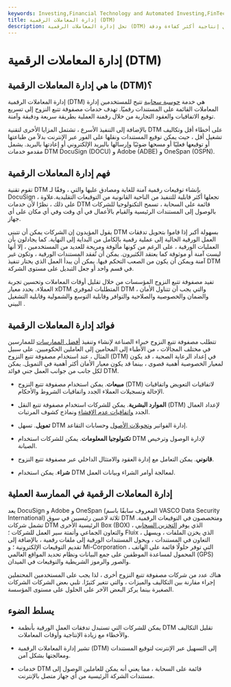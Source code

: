 ```yaml
---
keywords: Investing,Financial Technology and Automated Investing,FinTech
title: إدارة المعاملات الرقمية (DTM)
description: تحل إدارة المعاملات الرقمية (DTM) محل توقيع المستندات الورقية ومعالجتها بأنظمة حسابية قائمة على السحابة من أجل إنتاجية أكثر كفاءة ودقة.
---
```


# إدارة المعاملات الرقمية (DTM)
## ما هي إدارة المعاملات الرقمية (DTM)؟

إدارة المعاملات الرقمية (DTM) هي خدمة [حوسبة سحابية](/cloud-computing) تتيح للمستخدمين إدارة المعاملات القائمة على المستندات رقميًا. تهدف خدمات مصفوفة تتبع النزوح إلى تسريع توقيع الاتفاقيات والعقود التجارية من خلال رقمنة العملية بطريقة سريعة ودقيقة وآمنة.

بالإضافة إلى التنفيذ الأسرع ، تشتمل المزايا الأخرى لتقنية DTM على أخطاء أقل وتكاليف تشغيل أقل ، حيث يمكن توقيع المستندات ونقلها على الفور عبر الإنترنت بدلاً من طباعتها أو توقيعها فعليًا أو مسحها ضوئيًا وإرسالها بالبريد الإلكتروني أو إعادتها بالبريد. يشمل مقدمو خدمات DTM DocuSign (DOCU) و Adobe (ADBE) و OneSpan (OSPN).

## فهم إدارة المعاملات الرقمية

تقوم تقنية DTM بإنشاء توقيعات رقمية آمنة للغاية ومصادق عليها والتي ، وفقًا لـ DocuSign ، تجعلها أكثر قابلية للتنفيذ من الناحية القانونية من التوقيعات التقليدية.علاوة على ذلك ، نظرًا لأن خدمات DTM قائمة على السحابة ، تسمح التكنولوجيا للشركات بالوصول إلى المستندات الرئيسية والقيام بالأعمال في أي وقت وفي أي مكان على أي جهاز.

يقول المؤيدون إن الشركات يمكن أن تتبنى DTM بسهولة أكبر إذا قاموا بتحويل تدفقات العمل الورقية الحالية إلى عملية رقمية بالكامل من البداية إلى النهاية. كما يجادلون بأن العمليات الورقية ، على الرغم من كونها مألوفة ومريحة للعديد من المستخدمين ، إلا أنها ليست آمنة أو موثوقة كما يعتقد الكثيرون. يمكن أن تُفقد المستندات الورقية ، وتكون غير آمنة ويمكن أن يكون من الصعب التحكم فيها. يمكن أن يبدأ العمل الذي يختار تنفيذ DTM في قسم واحد أو جعل التبديل على مستوى الشركة.

تفيد مصفوفة تتبع النزوح المؤسسات من خلال تقليل أوقات المعاملات وتحسين تجربة العملاء. يحدد معيار xDTM المتطلبات لموفري DTM ، والتي يجب أن تتناول الأمان والضمان والخصوصية والصلاحية والتوافر وقابلية التوسع والشمولية وقابلية التشغيل البيني .

## فوائد إدارة المعاملات الرقمية

تتطلب مصفوفة تتبع النزوح خبراء الصناعة لإنشاء وتنفيذ [أفضل الممارسات](/best_practices) للممارسين في مختلف المجالات ، من الأطباء إلى المحامين إلى العاملين الحكوميين. على سبيل المثال ، عند استخدام مصفوفة تتبع النزوح (DTM) في إعداد الرعاية الصحية ، قد يكون لمعيار الخصوصية أهمية قصوى ، بينما قد يكون معيار الأمان أكثر أهمية في التمويل. يمكن لكل جانب من جوانب العمل جني فوائد DTM.

- **مبيعات**. يمكن استخدام مصفوفة تتبع النزوح (DTM) لاتفاقيات التعويض واتفاقيات الإحالة وتسجيلات العملاء الجدد واتفاقيات الشروط والأحكام.

- **الموارد البشرية**. يمكن للشركات استخدام مصفوفة تتبع النقل (DTM) لإعداد العمال الجدد [واتفاقيات عدم الإفشاء](/nda) ونماذج كشوف المرتبات.

- **تمويل**. تسهل DTM إدارة الفواتير [وتحويلات الأصول](/transfer) وحسابات التقاعد.

- **تكنولوجيا المعلومات**. يمكن للشركات استخدام DTM لإدارة الوصول وترخيص الصيانة.

- **قانوني**. يمكن التعامل مع إدارة العقود والامتثال الداخلي عبر مصفوفة تتبع النزوح.

- **شراء**. يمكن استخدام DTM لمعالجة أوامر الشراء وبيانات العمل.

## إدارة المعاملات الرقمية في الممارسة العملية

يعد DocuSign و Adobe و OneSpan (المعروف سابقًا باسم VASCO Data Security International) ثلاثة لاعبين رئيسيين في سوق DTM ومتخصصون في التوقيعات الرقمية. تشمل شركات DTM الرئيسية الأخرى Box (BOX) ، الذي يوفر [التخزين السحابي](/cloud-storage) والتعاون الجماعي وأتمتة سير العمل للشركات ؛ Fluix ، الذي يخزن الملفات ، ويسهل التعاون في المستندات ، ويحول المستندات الورقية إلى ملفات رقمية ، بالإضافة إلى تقديم التوقيعات الإلكترونية ؛ و Mi-Corporation ، التي توفر حلولًا قائمة على الهاتف المحمول لمساعدة الموظفين على جمع البيانات ونظام تحديد المواقع العالمي (GPS) والصور والرموز الشريطية والتوقيعات في الميدان.

هناك عدد من شركات مصفوفة تتبع النزوح أخرى ، لذا يجب على المستخدمين المحتملين إجراء مقارنة بين التكاليف والميزات ، والتي تتغير كثيرًا. تلبي بعض الشركات الشركات الصغيرة بينما يركز البعض الآخر على الحلول على مستوى المؤسسة.

## يسلط الضوء

- يمكن للشركات التي تستبدل تدفقات العمل الورقية بأنظمة DTM تقليل التكاليف والأخطاء مع زيادة الإنتاجية وأوقات المعاملات.

- تشير إدارة المعاملات الرقمية (DTM) إلى التسهيل عبر الإنترنت لتوقيع المستندات ومعالجتها بشكل آمن.

- خدمات DTM قائمة على السحابة ، مما يعني أنه يمكن للعاملين الوصول إلى مستندات الشركة الرئيسية من أي جهاز متصل بالإنترنت.

